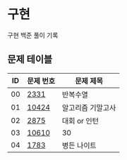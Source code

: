 # 구현 <Implementation>
구현 백준 풀이 기록
## 문제 테이블
|ID|문제 번호|문제 제목|
|---|------|---|
|00|[2331](https://www.acmicpc.net/problem/2331)|반복수열|
|01|[10424](https://www.acmicpc.net/problem/10424)|알고리즘 기말고사|
|02|[2875](https://www.acmicpc.net/problem/2875)|대회 or 인턴|
|03|[10610](https://www.acmicpc.net/problem/10610)|30|
|04|[1783](https://www.acmicpc.net/problem/1783)|병든 나이트|
